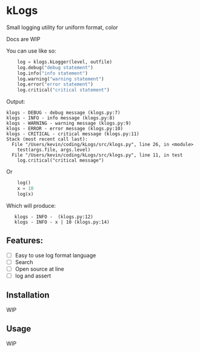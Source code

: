 # kLogs
Small logging utility for uniform format, color

Docs are WIP

You can use like so:
```python
    log = klogs.kLogger(level, outfile)
    log.debug("debug statement")
    log.info("info statement")
    log.warning("warning statement")
    log.error("error statement")
    log.critical("critical statement")
```
Output:
```
klogs - DEBUG - debug message (klogs.py:7)
klogs - INFO - info message (klogs.py:8)
klogs - WARNING - warning message (klogs.py:9)
klogs - ERROR - error message (klogs.py:10)
klogs - CRITICAL - critical message (klogs.py:11)
Stack (most recent call last):
  File "/Users/kevin/coding/kLogs/src/klogs.py", line 26, in <module>
    test(args.file, args.level)
  File "/Users/kevin/coding/kLogs/src/klogs.py", line 11, in test
    log.critical("critical message")

```

Or 

```python
    log()
    x = 10
    log(x)
```

Which will produce:
```
   klogs - INFO -  (klogs.py:12)
   klogs - INFO - x | 10 (klogs.py:14)
```
 

## Features:
- [ ] Easy to use log format language
- [ ] Search
- [ ] Open source at line
- [ ] log and assert

## Installation
WIP

## Usage
WIP
